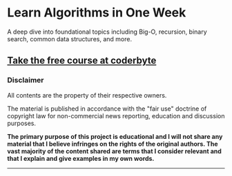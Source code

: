 # Learn Algorithms in One Week

A deep dive into foundational topics including Big-O, recursion, binary search, common data structures, and more.

## [Take the free course at coderbyte](https://coderbyte.com/starter-course/algorithms-and-data-structures)

### Disclaimer

All contents are the property of their respective owners.

The material is published in accordance with the "fair use" doctrine of copyright law for non-commercial news reporting, education and discussion purposes.

**The primary purpose of this project is educational and I will not share any material that I believe infringes on the rights of the original authors. The vast majority of the content shared are terms that I consider relevant and that I explain and give examples in my own words.**

---
